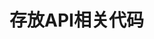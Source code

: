 <!--
 * @Author: your name
 * @Date: 2020-06-22 20:41:43
 * @LastEditTime: 2020-06-22 20:42:01
 * @LastEditors: Please set LastEditors
 * @Description: In User Settings Edit
 * @FilePath: /learnNodeAgain/libs/README.md
--> 
# 存放API相关代码

